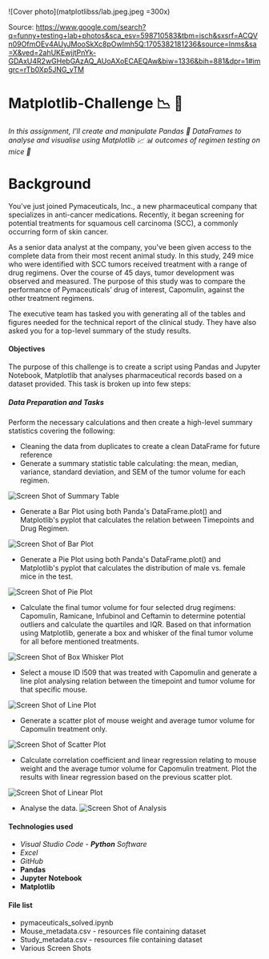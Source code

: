 ![Cover photo](matplotlibss/lab.jpeg.jpeg =300x)

Source: https://www.google.com/search?q=funny+testing+lab+photos&sca_esv=598710583&tbm=isch&sxsrf=ACQVn09OfmOEv4AUyJMooSkXc8pOwImh5Q:1705382181236&source=lnms&sa=X&ved=2ahUKEwjjtPnYk-GDAxU4R2wGHebGAzAQ_AUoAXoECAEQAw&biw=1336&bih=881&dpr=1#imgrc=rTb0Xp5JNG_yTM

# Matplotlib-Challenge :chart_with_downwards_trend: :test_tube:
*In this assignment, I’ll create and manipulate Pandas :panda_face: DataFrames to analyse and visualise using Matplotlib 	:chart_with_upwards_trend: :bar_chart: outcomes of regimen testing on mice :mouse2:*
# Background
You've just joined Pymaceuticals, Inc., a new pharmaceutical company that specializes in anti-cancer medications. Recently, it began screening for potential treatments for squamous cell carcinoma (SCC), a commonly occurring form of skin cancer.

As a senior data analyst at the company, you've been given access to the complete data from their most recent animal study. In this study, 249 mice who were identified with SCC tumors received treatment with a range of drug regimens. Over the course of 45 days, tumor development was observed and measured. The purpose of this study was to compare the performance of Pymaceuticals’ drug of interest, Capomulin, against the other treatment regimens.

The executive team has tasked you with generating all of the tables and figures needed for the technical report of the clinical study. They have also asked you for a top-level summary of the study results.
#### Objectives
The purpose of this challenge is to create a script using Pandas and Jupyter Notebook, Matplotlib that analyses pharmaceutical records based on a dataset provided. This task is broken up into few steps:


##### Data Preparation and  Tasks
Perform the necessary calculations and then create a high-level summary statistics covering the following:

* Cleaning the data from duplicates to create a clean DataFrame for future reference
* Generate a summary statistic table calculating: the mean, median, variance, standard deviation, and SEM of the tumor volume for each regimen.

![Screen Shot of Summary Table](matplotlibss/summarytable.png)

* Generate a Bar Plot using both Panda's DataFrame.plot() and Matplotlib's pyplot that calculates the relation between Timepoints and Drug Regimen.

![Screen Shot of Bar Plot](matplotlibss/bargraph.png)

* Generate a Pie Plot using both Panda's DataFrame.plot() and Matplotlib's pyplot that calculates the distribution of male vs. female mice in the test.

![Screen Shot of Pie Plot](matplotlibss/piesex.png)

* Calculate the final tumor volume for four selected drug regimens: Capomulin, Ramicane, Infubinol and Ceftamin to determine potential outliers and calculate the quartiles and IQR.
Based on that information using Matplotlib, generate a box and whisker of the final tumor volume for all before mentioned treatments. 

![Screen Shot of Box Whisker Plot](matplotlibss/boxwhisker.png)

* Select a mouse ID l509 that was treated with Capomulin and generate a line plot analysing relation between the timepoint and tumor volume for that specific mouse.

![Screen Shot of Line Plot](matplotlibss/lineplot.png)

* Generate a scatter plot of mouse weight and average tumor volume for Capomulin treatment only.

![Screen Shot of Scatter Plot](matplotlibss/scatter.png)

* Calculate correlation coefficient and linear regression relating to mouse weight and the average tumor volume for Capomulin treatment. Plot the results with linear regression based on the previous scatter plot.

![Screen Shot of Linear Plot](matplotlibss/linear.png)

* Analyse the data.
![Screen Shot of Analysis](matplotlibss/analysis.png)


#### Technologies used
* *Visual Studio Code - **Python** Software*
* *Excel* 
* *GitHub* 
* **Pandas**
* **Jupyter Notebook**
* **Matplotlib**

#### File list
* pymaceuticals_solved.ipynb
* Mouse_metadata.csv - resources file containing dataset
* Study_metadata.csv - resources file containing dataset
* Various Screen Shots

